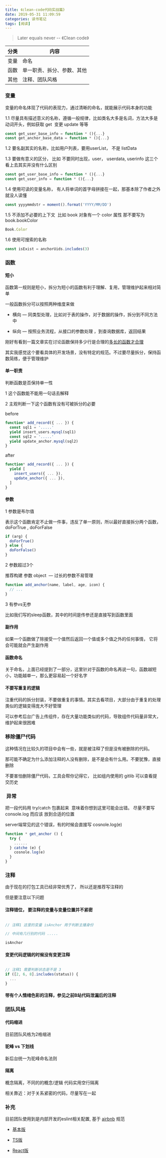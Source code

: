 ```yaml
---
title: 《clean-code代码实战篇》
date: 2019-05-31 11:09:59
categories: 读书笔记
tags: [阅读]
---
```



<head> 
    <script defer src="https://use.fontawesome.com/releases/v5.0.13/js/all.js"></script> 
    <script defer src="https://use.fontawesome.com/releases/v5.0.13/js/v4-shims.js"></script> 
</head> 
<link rel="stylesheet" href="https://use.fontawesome.com/releases/v5.0.13/css/all.css">


> <i class='fas fa-quote-left fa-3x fa-pull-left'></i>  Later equals never  -- 《Clean code》

分类     | 内容
-------- | ---
变量 | 命名
函数 | 单一职责、拆分、参数、其他
其他 | 注释、团队风格

<!-- More -->

### 变量

变量的命名体现了代码的表现力，通过清晰的命名，就能展示代码本身的功能

1.1 尽量具有描述意义的名称，遵循一般规律，比如类名大多是名词，方法大多是动词开头，例如获取 get  变更 update 等等

```js
const get_user_base_info = function * (){...}
const get_anchor_base_data = function * (){...}
```

1.2 要名副其实的名称，比如用户列表，要用userList， 不是 listData 

1.3 要做有意义的区分， 比如 不要同时出现，user， userdata, userinfo 这三个看上去其实并没有什么区别

```js
const get_user_base_info = function * (){...}
const get_user_info = function * (){...}
```

1.4 使用可读的变量名称， 有人将单词的首字母拼接在一起，那基本除了作者之外就没人读懂

```js
const yyyymmdstr = moment().format('YYYY/MM/DD')
```

1.5 不添加不必要的上下文  比如 book 对象有一个 color 属性 那不要写为 book.bookColor 

```js
Book.Color 
```

1.6 使用可搜索的名称

```js
const isExist = anchorUids.includes(3)
```

### 函数

#### 短小

函数第一规则是短小，拆分为短小的函数有利于理解、复用，管理维护起来相对简单

一般函数拆分可以按照两种维度来做

* 横向 — 同类型处理，比如对于表的操作，对于数据的操作，拆分到不同方法中

* 纵向 — 按照业务流程，从接口的参数处理 ，到查询数据库，返回结果


刚好有看到一篇文章实在讨论函数保持多少行是合理的[多长的函数才合理](https://mp.weixin.qq.com/s/sEVG6z0A8MeltVPlGLu6JA) 

其实我感觉这个要看具体的开发场景，没有特定的规范。不过要尽量拆分，保持函数简练，便于管理维护

#### 单一职责

判断函数是否保持单一性

1 这个函数能不能用一句话去解释

2 主观判断一下这个函数有没有可被拆分的必要

before

```js
function* add_record({ ... }) {
  const sql1 = '.....'
  yield insert_users.mysql(sql1)
  const sql2 = '.....'
  yield update_anchor.mysql(sql2)
}
```

after 

```js
function* add_record({ ... }) {
  yield [
    insert_users({ ... }),
    update_anchor({ ... }),
  ]
}
```

#### 参数

1 参数是布尔值

表示这个函数肯定不止做一件事，违反了单一原则，所以最好直接拆分两个函数，doForTrue , doForFalse

```js
if (arg) {
  doForTrue()
} else {
  doForFalse()
}
```

2 参数超过3个

推荐构建 参数 object  — 过长的参数不易管理

```js
function add_anchor(name, label, age, icon) {
  // ...
}
```

3 有参vs无参

比如我们写的sleep函数，其中的时间是传参还是直接写到函数里面


#### 副作用

如果一个函数做了除接受一个值然后返回一个值或多个值之外的任何事情， 它将会可能就会产生副作用

#### 函数命名

关于命名，上面已经提到了一部分，这里针对于函数的命名再说一句，函数越短小，功能越单一，那么更容易起一个好名字

#### 不要写重复的逻辑

注重代码的拆分封装，不要做重复的事情。其实去看项目，大部分由于重复的处理类似的逻辑变得庞大不好管理

可以参考后台广告上传组件，存在大量功能类似的代码，导致组件代码量非常大，维护起来很困难

### 移除僵尸代码

这种情况在比较久的项目中会有一些，就是被注释了但是没有被删除的代码。

那可能不确定为什么添加注释的人没有删除，是不是会有什么用。不要犹豫，直接删除

不要害怕删除僵尸代码，工具会帮你记得它， 比如组内使用的 gitlib 可以查看提交历史

###  异常

把一段代码用 try/catch 包裹起来  意味着你想到这里可能会出错。 尽量不要写 console.log 而应该
放到合适的位置

server端常见的这个错误，有的时候会直接写 cosnole.log(e) 

```js
function * get_anchor () {
  try {
    ......
  } catche (e) {
    cosnole.log(e) 
  }
}
```

### 注释

由于现在的打包工具已经非常优秀了， 所以还是推荐写注释的

但是要注意以下问题

#### 注释错位， 要注释的变量与变量位置并不紧密

```js

// 注释1 这里的变量 isAnchor 用于判断主播身份

// 中间有几行别的代码 .....

isAnchor

```

#### 变更代码逻辑的时候没有变更注释

```js

// 注释1 需要判断状态是不是 3
if ([2, 6, 8].includes(status)) {
  ...
}

```

#### 带有个人情绪色彩的注释，参见之前B站代码泄漏后的注释


### 团队风格

#### 代码缩进

目前团队风格为2格缩进

#### 驼峰 vs 下划线

新后台统一为驼峰命名法则

#### 隔离

概念隔离，不同的的概念/逻辑 代码实用空行隔离

相关靠近：对于关系紧密的代码，尽量写在一起

### 补充

目前团队使用到是内部开发的eslint相关配置, 基于 [airbnb](https://github.com/airbnb/javascript) 规范

* [基本版](https://www.npmjs.com/package/eslint-config-blued)

* [TS版](https://www.npmjs.com/package/eslint-config-blued-typescript)
  
* [React版](https://www.npmjs.com/package/eslint-config-blued-react)

